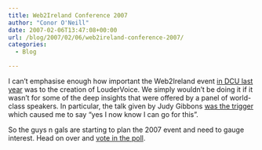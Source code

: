 ```yaml
---
title: Web2Ireland Conference 2007
author: "Conor O'Neill"
date: 2007-02-06T13:47:08+00:00
url: /blog/2007/02/06/web2ireland-conference-2007/
categories:
  - Blog

---
```

I can&#8217;t emphasise enough how important the Web2Ireland event [in DCU last year][1] was to the creation of LouderVoice. We simply wouldn&#8217;t be doing it if it wasn&#8217;t for some of the deep insights that were offered by a panel of world-class speakers. In particular, the talk given by Judy Gibbons [was the trigger][2] which caused me to say &#8220;yes I now know I can go for this&#8221;.

So the guys n gals are starting to plan the 2007 event and need to gauge interest. Head on over and [vote in the poll][3].

 [1]: http://www.web2ireland.org/?page_id=53
 [2]: http://www.argolon.com/2006/04/30/web-20-conference-dublin-much-food-for-thought/
 [3]: http://www.web2ireland.org/?p=253
